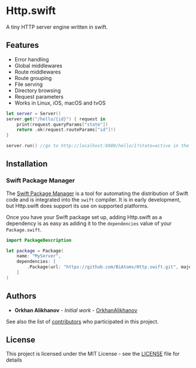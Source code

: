 # Http.swift

A tiny HTTP server engine written in swift.

## Features
* Error handling
* Global middlewares
* Route middlewares
* Route grouping
* File serving
* Directory browsing
* Request parameters
* Works in Linux, iOS, macOS and tvOS

```swift
let server = Server()
server.get("/hello/{id}") { request in
    print(request.queryParams["state"])
    return .ok(request.routeParams["id"]!) 
}

server.run() //go to http://localhost:8080/hello/1?state=active in the browser
```

## Installation

### Swift Package Manager

The [Swift Package Manager](https://swift.org/package-manager/) is a tool for automating the distribution of Swift code and is integrated into the `swift` compiler. It is in early development, but Http.swift does support its use on supported platforms. 

Once you have your Swift package set up, adding Http.swift as a dependency is as easy as adding it to the `dependencies` value of your `Package.swift`.

```swift
import PackageDescription

let package = Package(
    name: "MyServer",
    dependencies: [
        .Package(url: "https://github.com/BiAtoms/Http.swift.git", majorVersion: 2)
    ]
)
```

## Authors

* **Orkhan Alikhanov** - *Initial work* - [OrkhanAlikhanov](https://github.com/OrkhanAlikhanov)

See also the list of [contributors](https://github.com/BiAtoms/Http.swift/contributors) who participated in this project.

## License

This project is licensed under the MIT License - see the [LICENSE](LICENSE) file for details
